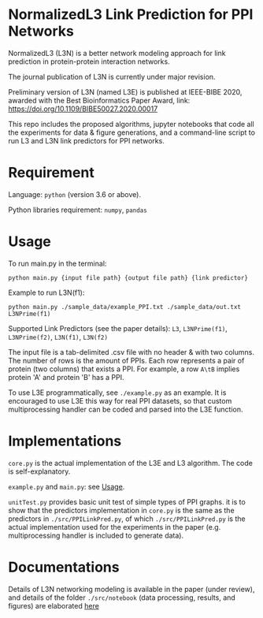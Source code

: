 # NormalizedL3 Link Prediction for PPI Networks
NormalizedL3 (L3N) is a better network modeling approach for link prediction in protein-protein interaction networks.

The journal publication of L3N is currently under major revision.

Preliminary version of L3N (named L3E) is published at IEEE-BIBE 2020, awarded with the Best Bioinformatics Paper Award, link:
https://doi.org/10.1109/BIBE50027.2020.00017

This repo includes the proposed algorithms, jupyter notebooks that code all the experiments for data & figure generations, and a command-line script to run L3 and L3N link predictors for PPI networks.

# Requirement
Language: ```python``` (version 3.6 or above).

Python libraries requirement: ```numpy```, ```pandas```

# Usage
To run main.py in the terminal:

```python main.py {input file path} {output file path} {link predictor}```

Example to run L3N(f1):

```python main.py ./sample_data/example_PPI.txt ./sample_data/out.txt L3NPrime(f1)```

Supported Link Predictors (see the paper details): ```L3```, ```L3NPrime(f1)```, ```L3NPrime(f2)```, ```L3N(f1)```, ```L3N(f2)```

The input file is a tab-delimited .csv file with no header & with two columns. The number of rows is the amount of PPIs. Each row represents a pair of protein (two columns) that exists a PPI. For example, a row ```A\tB``` implies protein 'A' and protein 'B' has a PPI.

To use L3E programmatically, see ```./example.py``` as an example. It is encouraged to use L3E this way for real PPI datasets, so that custom multiprocessing handler can be coded and parsed into the L3E function.

# Implementations
```core.py``` is the actual implementation of the L3E and L3 algorithm. The code is self-explanatory.

```example.py``` and ```main.py```: see [Usage](#Usage).

```unitTest.py``` provides basic unit test of simple types of PPI graphs. it is to show that the predictors implementation in ```core.py``` is the same as the predictors in ```./src/PPILinkPred.py```, of which ```./src/PPILinkPred.py``` is the actual implementation used for the experiments in the paper (e.g. multiprocessing handler is included to generate data).

# Documentations
Details of L3N networking modeling is available in the paper (under review), and details of the folder ```./src/notebook``` (data processing, results, and figures) are elaborated [here](docs/docs.md)
